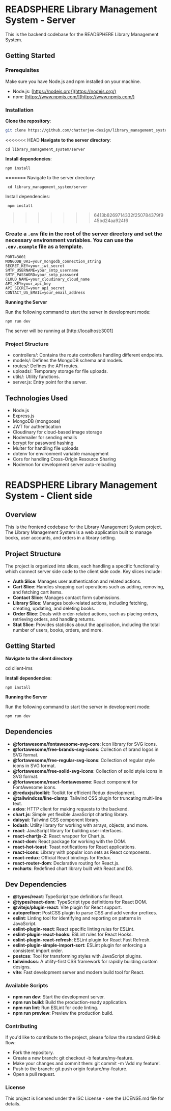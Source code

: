 # READSPHERE Library Management System - Server

This is the backend codebase for the READSPHERE Library Management System.

## Getting Started

### Prerequisites

Make sure you have Node.js and npm installed on your machine.

- Node.js: [https://nodejs.org/](https://nodejs.org/)
- npm: [https://www.npmjs.com/](https://www.npmjs.com/)

### Installation

**Clone the repository**:

   ```bash
   git clone https://github.com/chatterjee-design/library_management_system.git

   ```

<<<<<<< HEAD
**Navigate to the server directory**:

    cd library_management_system/server

**Install dependencies**:

    npm install
=======
Navigate to the server directory:

     cd library_management_system/server

Install dependencies:

     npm install
>>>>>>> 6413b8269714332f250784379f945bd24aa924f6

###    Create a `.env` file in the root of the server directory and set the necessary environment variables. You can use the `.env.example` file as a template.

    PORT=3001
    MONGODB_URI=your_mongodb_connection_string
    SECRET_KEY=your_jwt_secret
    SMTP_USERNAME=your_smtp_username
    SMTP_PASSWORD=your_smtp_password
    CLOUD_NAME=your_cloudinary_cloud_name
    API_KEY=your_api_key
    API_SECRET=your_api_secret
    CONTACT_US_EMAIL=your_email_address

**Running the Server**


Run the following command to start the server in development mode:

    npm run dev

The server will be running at [http://localhost:3001]


###    Project Structure


- controllers/: Contains the route controllers handling different endpoints.
- models/: Defines the MongoDB schema and models.
- routes/: Defines the API routes.
- uploads/: Temporary storage for file uploads.
- utils/: Utility functions.
- server.js: Entry point for the server.

## Technologies Used

- Node.js
- Express.js
- MongoDB (mongoose)
- JWT for authentication
- Cloudinary for cloud-based image storage
- Nodemailer for sending emails
- bcrypt for password hashing
- Multer for handling file uploads
- dotenv for environment variable management
- Cors for handling Cross-Origin Resource Sharing
- Nodemon for development server auto-reloading


# READSPHERE Library Management System - Client side

## Overview

This is the frontend codebase for the Library Management System project. The Library Management System is a web application built to manage books, user accounts, and orders in a library setting.

## Project Structure

The project is organized into slices, each handling a specific functionality which connect server side code to the client side code. Key slices include:

- **Auth Slice**: Manages user authentication and related actions.
- **Cart Slice**: Handles shopping cart operations such as adding, removing, and fetching cart items.
- **Contact Slice**: Manages contact form submissions.
- **Library Slice**: Manages book-related actions, including fetching, creating, updating, and deleting books.
- **Order Slice**: Deals with order-related actions, such as placing orders, retrieving orders, and handling returns.
- **Stat Slice**: Provides statistics about the application, including the total number of users, books, orders, and more.

## Getting Started

**Navigate to the client directory**:

   cd client-lms

**Install dependencies**:

    npm install

**Running the Server**

Run the following command to start the server in development mode:

    npm run dev

## Dependencies

- **@fortawesome/fontawesome-svg-core**: Icon library for SVG icons.
- **@fortawesome/free-brands-svg-icons**: Collection of brand logos in SVG format.
- **@fortawesome/free-regular-svg-icons**: Collection of regular style icons in SVG format.
- **@fortawesome/free-solid-svg-icons**: Collection of solid style icons in SVG format.
- **@fortawesome/react-fontawesome**: React component for FontAwesome icons.
- **@reduxjs/toolkit**: Toolkit for efficient Redux development.
- **@tailwindcss/line-clamp**: Tailwind CSS plugin for truncating multi-line text.
- **axios**: HTTP client for making requests to the backend.
- **chart.js**: Simple yet flexible JavaScript charting library.
- **daisyui**: Tailwind CSS component library.
- **lodash**: Utility library for working with arrays, objects, and more.
- **react**: JavaScript library for building user interfaces.
- **react-chartjs-2**: React wrapper for Chart.js.
- **react-dom**: React package for working with the DOM.
- **react-hot-toast**: Toast notifications for React applications.
- **react-icons**: Library with popular icon sets as React components.
- **react-redux**: Official React bindings for Redux.
- **react-router-dom**: Declarative routing for React.js.
- **recharts**: Redefined chart library built with React and D3.

## Dev Dependencies

- **@types/react**: TypeScript type definitions for React.
- **@types/react-dom**: TypeScript type definitions for React DOM.
- **@vitejs/plugin-react**: Vite plugin for React support.
- **autoprefixer**: PostCSS plugin to parse CSS and add vendor prefixes.
- **eslint**: Linting tool for identifying and reporting on patterns in JavaScript.
- **eslint-plugin-react**: React specific linting rules for ESLint.
- **eslint-plugin-react-hooks**: ESLint rules for React Hooks.
- **eslint-plugin-react-refresh**: ESLint plugin for React Fast Refresh.
- **eslint-plugin-simple-import-sort**: ESLint plugin for enforcing a consistent import order.
- **postcss**: Tool for transforming styles with JavaScript plugins.
- **tailwindcss**: A utility-first CSS framework for rapidly building custom designs.
- **vite**: Fast development server and modern build tool for React.



### Available Scripts

- **npm run dev**: Start the development server.
- **npm run build**: Build the production-ready application.
- **npm run lint**: Run ESLint for code linting.
- **npm run preview**: Preview the production build.

### Contributing

If you'd like to contribute to the project, please follow the standard GitHub flow:

- Fork the repository.
- Create a new branch: git checkout -b feature/my-feature.
- Make your changes and commit them: git commit -m 'Add my feature'.
- Push to the branch: git push origin feature/my-feature.
- Open a pull request.

### License

This project is licensed under the ISC License - see the LICENSE.md file for details.

